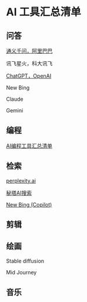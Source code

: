 # AI 工具汇总清单


## 问答

[通义千问，阿里巴巴](https://tongyi.aliyun.com/qianwen/)

讯飞星火，科大讯飞

[ChatGPT，OpenAI](https://chatgpt.com/)

New Bing

Claude

Gemini

## 编程

[AI编程工具汇总清单](work/tools/AI/AI编程工具汇总清单.md)

## 检索

[perplexity.ai](https://www.perplexity.ai/)

[秘塔AI搜索](https://metaso.cn/)

[New Bing (Copilot)](https://www.bing.com/chat)


## 剪辑


## 绘画

Stable diffusion

Mid Journey

## 音乐


